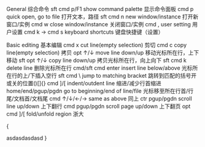 General 综合命令
sft cmd p/F1            show command palette        显示命令面板
cmd p                   quick open, go to file      打开文本，路径
sft cmd n               new window/instance         打开新窗口/实例
cmd w                   close window/instance       关闭窗口/实例
cmd ,                   user setting                用户设置
cmd k -> cmd s          keyboard shortcuts          键盘快捷键（设置）

Basic editing 基本编辑
cmd x                    cut line(empty selection)                剪切
cmd c                    copy line(empty selection)               拷贝
opt ↑/↓                  move line down/up                        移动光标所在行，上下移动
sft opt ↑/↓              copy line down/up                        拷贝光标所在行，向上向下
sft cmd k                delete line                              删除光标所在行
cmd/sft cmd enter        insert line below/above                  光标所在行的上/下插入空行
sft cmd \                jump to matching bracket                 跳转到匹配的括号开或关的位置()[]{}
cmd ]/[                  indent/outdent line                      缩进/减少行首缩进
home/end/pgup/pgdn       go to beginning/end of line/file         光标移至所在行首/行尾/文档首/文档尾
cmd ↑/↓/←/→              same as above                            同上
ctr pgup/pgdn            scroll line up/down                      上下翻行
cmd pgup/pgdn            scroll page up/down                      上下翻页
opt cmd ]/[              fold/unfold region                        浙大

{


asdasdasdasd
}